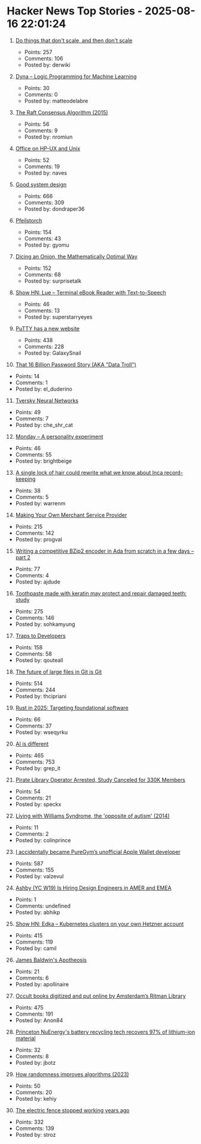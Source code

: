 # Hacker News Top Stories - 2025-08-16 22:01:24

1. [Do things that don't scale, and then don't scale](https://derwiki.medium.com/do-things-that-dont-scale-and-then-don-t-scale-9fd2cd7e2156)
   - Points: 257
   - Comments: 106
   - Posted by: derwiki

2. [Dyna – Logic Programming for Machine Learning](https://dyna.org/)
   - Points: 30
   - Comments: 0
   - Posted by: matteodelabre

3. [The Raft Consensus Algorithm (2015)](https://raft.github.io/)
   - Points: 56
   - Comments: 9
   - Posted by: nromiun

4. [Office on HP-UX and Unix](https://www.openpa.net/hp-ux_office.html)
   - Points: 52
   - Comments: 19
   - Posted by: naves

5. [Good system design](https://www.seangoedecke.com/good-system-design/)
   - Points: 666
   - Comments: 309
   - Posted by: dondraper36

6. [Pfeilstorch](https://en.wikipedia.org/wiki/Pfeilstorch)
   - Points: 154
   - Comments: 43
   - Posted by: gyomu

7. [Dicing an Onion, the Mathematically Optimal Way](https://pudding.cool/2025/08/onions/)
   - Points: 152
   - Comments: 68
   - Posted by: surprisetalk

8. [Show HN: Lue – Terminal eBook Reader with Text-to-Speech](https://github.com/superstarryeyes/lue)
   - Points: 46
   - Comments: 13
   - Posted by: superstarryeyes

9. [PuTTY has a new website](https://putty.software/)
   - Points: 438
   - Comments: 228
   - Posted by: GalaxySnail

10. [That 16 Billion Password Story (AKA "Data Troll")](https://www.troyhunt.com/that-16-billion-password-story-aka-data-troll/)
   - Points: 14
   - Comments: 1
   - Posted by: el_duderino

11. [Tversky Neural Networks](https://gonzoml.substack.com/p/tversky-neural-networks)
   - Points: 49
   - Comments: 7
   - Posted by: che_shr_cat

12. [Monday – A personality experiment](https://chatgpt.com/g/g-67ec3b78892481918c89067962526695-monday)
   - Points: 46
   - Comments: 55
   - Posted by: brightbeige

13. [A single lock of hair could rewrite what we know about Inca record-keeping](https://www.science.org/content/article/single-lock-hair-could-rewrite-what-we-know-about-inca-record-keeping)
   - Points: 38
   - Comments: 5
   - Posted by: warrenm

14. [Making Your Own Merchant Service Provider](https://voidfox.com/blog/payment_processor_fun_2025_making_your_own_msp/)
   - Points: 215
   - Comments: 142
   - Posted by: progval

15. [Writing a competitive BZip2 encoder in Ada from scratch in a few days – part 2](https://gautiersblog.blogspot.com/2025/07/writing-bzip2-encoder-in-ada-from.html)
   - Points: 77
   - Comments: 4
   - Posted by: ajdude

16. [Toothpaste made with keratin may protect and repair damaged teeth: study](https://www.kcl.ac.uk/news/toothpaste-made-from-hair-provides-natural-root-to-repair-teeth)
   - Points: 275
   - Comments: 146
   - Posted by: sohkamyung

17. [Traps to Developers](https://qouteall.fun/qouteall-blog/2025/Traps%20to%20Developers)
   - Points: 158
   - Comments: 58
   - Posted by: qouteall

18. [The future of large files in Git is Git](https://tylercipriani.com/blog/2025/08/15/git-lfs/)
   - Points: 514
   - Comments: 244
   - Posted by: thcipriani

19. [Rust in 2025: Targeting foundational software](https://smallcultfollowing.com/babysteps/blog/2025/03/10/rust-2025-intro/)
   - Points: 66
   - Comments: 37
   - Posted by: wseqyrku

20. [AI is different](https://www.antirez.com/news/155)
   - Points: 465
   - Comments: 753
   - Posted by: grep_it

21. [Pirate Library Operator Arrested, Study Canceled for 330K Members](https://torrentfreak.com/pirate-library-operator-arrested-study-canceled-for-330k-members-250814/)
   - Points: 54
   - Comments: 21
   - Posted by: speckx

22. [Living with Williams Syndrome, the 'opposite of autism' (2014)](https://www.bbc.com/news/health-26888280)
   - Points: 11
   - Comments: 2
   - Posted by: colinprince

23. [I accidentally became PureGym’s unofficial Apple Wallet developer](https://drobinin.com/posts/how-i-accidentally-became-puregyms-unofficial-apple-wallet-developer/)
   - Points: 587
   - Comments: 155
   - Posted by: valzevul

24. [Ashby (YC W19) Is Hiring Design Engineers in AMER and EMEA](https://www.ashbyhq.com/careers?utm_source=hn&ashby_jid=579e9d03-0724-482b-a42a-8e5e80d73405)
   - Points: 1
   - Comments: undefined
   - Posted by: abhikp

25. [Show HN: Edka – Kubernetes clusters on your own Hetzner account](https://edka.io)
   - Points: 415
   - Comments: 119
   - Posted by: camil

26. [James Baldwin's Apotheosis](https://hudsonreview.com/2025/08/james-baldwins-apotheosis/)
   - Points: 21
   - Comments: 6
   - Posted by: apollinaire

27. [Occult books digitized and put online by Amsterdam’s Ritman Library](https://www.openculture.com/2025/08/2178-occult-books-now-digitized-put-online.html)
   - Points: 475
   - Comments: 191
   - Posted by: Anon84

28. [Princeton NuEnergy's battery recycling tech recovers 97% of lithium-ion material](https://www.energy-reporters.com/environment/97-battery-recycling-breakthrough-princeton-nuenergy-opens-first-u-s-commercial-facility-cutting-costs-38-and-slashing-environmental-impact/)
   - Points: 32
   - Comments: 8
   - Posted by: jbotz

29. [How randomness improves algorithms (2023)](https://www.quantamagazine.org/how-randomness-improves-algorithms-20230403/)
   - Points: 50
   - Comments: 20
   - Posted by: kehiy

30. [The electric fence stopped working years ago](https://soonly.com/electric-fences/)
   - Points: 332
   - Comments: 139
   - Posted by: stroz

